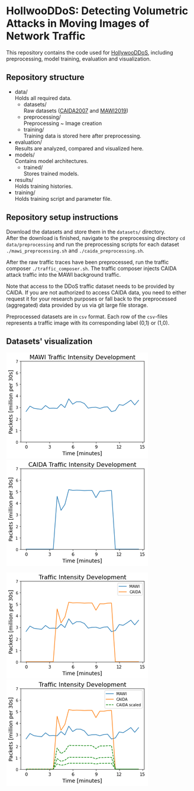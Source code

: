# HollwooDDoS: Detecting Volumetric Attacks in Moving Images of Network Traffic

This repository contains the code used for [HollywooDDoS](s.kit.edu/skopmann), including preprocessing, model training, evaluation and visualization.

## Repository structure
- data/<br>Holds all required data.
  - datasets/<br>Raw datasets ([CAIDA2007](https://www.caida.org/catalog/datasets/ddos-20070804_dataset/) and [MAWI2019](http://mawi.wide.ad.jp/mawi/samplepoint-F/2019/201909011400.html))
  - preprocessing/ <br>Preprocessing ~ Image creation
  - training/ <br>Training data is stored here after preprocessing.
- evaluation/ <br>Results are analyzed, compared and visualized here.
- models/ <br>Contains model architectures.
  - trained/ <br>Stores trained models.
- results/ <br>Holds training histories.
- training/ <br>Holds training script and parameter file.

## Repository setup instructions
Download the datasets and store them in the `datasets/` directory.<br>
After the download is finished, navigate to the preprocessing directory `cd data/preprocessing` and
run the preprocessing scripts for each dataset `./mawi_preprocessing.sh` and `./caida_preprocessing.sh`.

After the raw traffic traces have been preprocessed, run the traffic composer `./traffic_composer.sh`.
The traffic composer injects CAIDA attack traffic into the MAWI background traffic.

Note that access to the DDoS traffic dataset needs to be provided by CAIDA. If you are not authorized to
access CAIDA data, you need to either request it for your research purposes or fall back to the preprocessed (aggregated) data provided by us via git large file storage.

Preprocessed datasets are in `csv` format. Each row of the `csv`-files represents a traffic image with its corresponding label (0,1) or (1,0).

## Datasets' visualization
![MAWI Traffic Intensity Development](./results/mawi_intensity_over_time.png) ![MAWI Traffic Intensity Development](./results/caida_intensity_over_time.png)

![MAWI Traffic Intensity Development](./results/combined_intensity_over_time.png) ![MAWI Traffic Intensity Development](./results/combined_scaled_intensity_over_time.png)